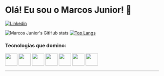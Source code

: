 # Olá! Eu sou o Marcos Junior! 👏

[![Linkedin](https://img.shields.io/badge/LinkedIn-0077B5?style=for-the-badge&logo=linkedin&logoColor=white)](https://www.linkedin.com/in/marcos-antonio-087102274/)

![Marcos Junior's GitHub stats](https://github-readme-stats.vercel.app/api?username=marcosjunior00&show_icons=true&theme=dracula)
[![Top Langs](https://github-readme-stats.vercel.app/api/top-langs/?username=marcosjunior00&hide_progress=true&theme=dracula)](https://github.com/marcosjunior00/github-readme-stats)

### Tecnologias que domino:
<div style="display: inline-block;">
  <img src="https://cdn.jsdelivr.net/gh/devicons/devicon/icons/html5/html5-plain.svg" width="40px">
  <img src="https://cdn.jsdelivr.net/gh/devicons/devicon/icons/css3/css3-plain.svg" width="40px">
  <img src="https://cdn.jsdelivr.net/gh/devicons/devicon/icons/php/php-plain.svg" width="40px">
  <img src="https://cdn.jsdelivr.net/gh/devicons/devicon/icons/javascript/javascript-plain.svg" width="40px">
  <img src="https://cdn.jsdelivr.net/gh/devicons/devicon/icons/csharp/csharp-plain.svg" width="40px">
  <img src="https://cdn.jsdelivr.net/gh/devicons/devicon/icons/python/python-plain.svg" width="40px">
  <img src="https://cdn.jsdelivr.net/gh/devicons/devicon/icons/bootstrap/bootstrap-plain.svg" width="40px">
</div>

<hr>
